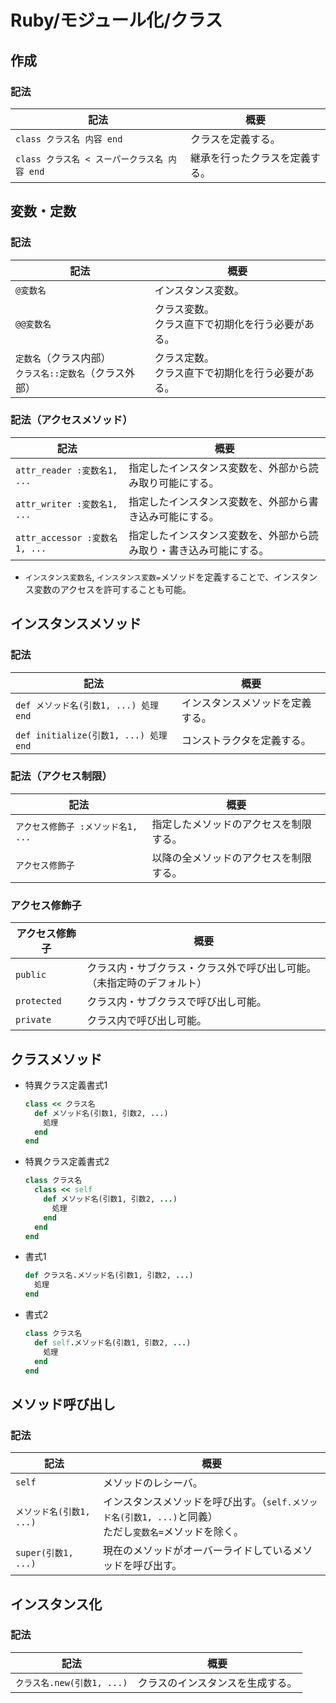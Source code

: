 # Ruby/モジュール化/クラス

## 作成

### 記法

| 記法                                         | 概要                           |
| -------------------------------------------- | ------------------------------ |
| `class クラス名 内容 end`                    | クラスを定義する。             |
| `class クラス名 < スーパークラス名 内容 end` | 継承を行ったクラスを定義する。 |

## 変数・定数

### 記法

| 記法                                                         | 概要                                                   |
| ------------------------------------------------------------ | ------------------------------------------------------ |
| `@変数名`                                                    | インスタンス変数。                                     |
| `@@変数名`                                                   | クラス変数。<br />クラス直下で初期化を行う必要がある。 |
| `定数名`（クラス内部）<br />`クラス名::定数名`（クラス外部） | クラス定数。<br />クラス直下で初期化を行う必要がある。 |

### 記法（アクセスメソッド）

| 記法                          | 概要                                                         |
| ----------------------------- | ------------------------------------------------------------ |
| `attr_reader :変数名1, ...`   | 指定したインスタンス変数を、外部から読み取り可能にする。     |
| `attr_writer :変数名1, ...`   | 指定したインスタンス変数を、外部から書き込み可能にする。     |
| `attr_accessor :変数名1, ...` | 指定したインスタンス変数を、外部から読み取り・書き込み可能にする。 |

- `インスタンス変数名`, `インスタンス変数=`メソッドを定義することで、インスタンス変数のアクセスを許可することも可能。

## インスタンスメソッド

### 記法

| 記法                                  | 概要                             |
| ------------------------------------- | -------------------------------- |
| `def メソッド名(引数1, ...) 処理 end` | インスタンスメソッドを定義する。 |
| `def initialize(引数1, ...) 処理 end` | コンストラクタを定義する。       |

### 記法（アクセス制限）

| 記法                               | 概要                                   |
| ---------------------------------- | -------------------------------------- |
| `アクセス修飾子 :メソッド名1, ...` | 指定したメソッドのアクセスを制限する。 |
| `アクセス修飾子`                   | 以降の全メソッドのアクセスを制限する。 |

### アクセス修飾子

| アクセス修飾子 | 概要                                                         |
| -------------- | ------------------------------------------------------------ |
| `public`       | クラス内・サブクラス・クラス外で呼び出し可能。（未指定時のデフォルト） |
| `protected`    | クラス内・サブクラスで呼び出し可能。                         |
| `private`      | クラス内で呼び出し可能。                                     |

## クラスメソッド

- 特異クラス定義書式1

  ```ruby
  class << クラス名
    def メソッド名(引数1, 引数2, ...)
      処理
    end
  end
  ```

- 特異クラス定義書式2

  ```ruby
  class クラス名
    class << self
      def メソッド名(引数1, 引数2, ...)
        処理
      end
    end
  end
  ```

- 書式1

  ```ruby
  def クラス名.メソッド名(引数1, 引数2, ...)
    処理
  end
  ```

- 書式2

  ```ruby
  class クラス名
    def self.メソッド名(引数1, 引数2, ...)
      処理
    end
  end
  ```

## メソッド呼び出し

### 記法

| 記法                     | 概要                                                         |
| ------------------------ | ------------------------------------------------------------ |
| `self`                   | メソッドのレシーバ。                                         |
| `メソッド名(引数1, ...)` | インスタンスメソッドを呼び出す。（`self.メソッド名(引数1, ...)`と同義）<br />ただし`変数名=`メソッドを除く。 |
| `super(引数1, ...)`      | 現在のメソッドがオーバーライドしているメソッドを呼び出す。   |

## インスタンス化

### 記法

| 記法                       | 概要                             |
| -------------------------- | -------------------------------- |
| `クラス名.new(引数1, ...)` | クラスのインスタンスを生成する。 |
